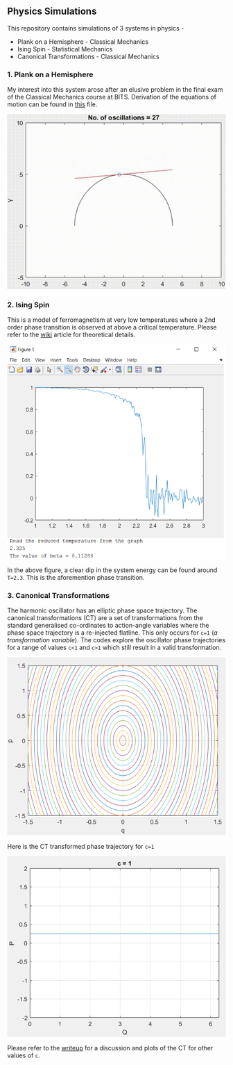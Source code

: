 ## Physics Simulations

This repository contains simulations of 3 systems in physics -
 - Plank on a Hemisphere - Classical Mechanics
 - Ising Spin - Statistical Mechanics
 - Canonical Transformations - Classical Mechanics

### 1. Plank on a Hemisphere

My interest into this system arose after an elusive problem in the final exam of the Classical Mechanics course at BITS. Derivation of the equations of motion can be found in [this](Plank-on-Hemisphere/Plank-on-Hemisphere.pdf) file.

![alt text](Plank-on-Hemisphere/plank-on-hemisphere.gif)

### 2. Ising Spin

This is a model of ferromagnetism at very low temperatures where a 2nd order phase transition is observed at above a critical temperature. Please refer to the [wiki](https://en.wikipedia.org/wiki/Ising_model) article for theoretical details.

![alt text](Ising-Spin/beta-value.png)

In the above figure, a clear dip in the system energy can be found around `T=2.3`. This is the aforemention phase transition.

### 3. Canonical Transformations

The harmonic oscillator has an elliptic phase space trajectory. The canonical transformations (CT) are a set of transformations from the standard generalised co-ordinates to action-angle variables where the phase space trajectory is a re-injected flatline. This only occurs for `c=1` (*a transformation variable*). The codes explore the oscillator phase trajectories for a range of values `c<1` and `c>1` which still result in a valid transformation.

![alt text](Canonical-Transformation/HarmonicPhasePotrait.PNG)

Here is the CT transformed phase trajectory for `c=1`

![alt text](Canonical-Transformation/C1.PNG)

Please refer to the [writeup](Canonical-Transformation/CT.pdf) for a discussion and plots of the CT for other values of `c`.
